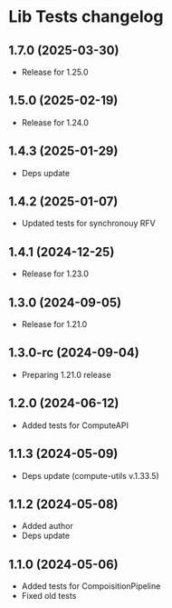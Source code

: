 # Lib Tests changelog

## 1.7.0 (2025-03-30)

- Release for 1.25.0

## 1.5.0 (2025-02-19)

- Release for 1.24.0

## 1.4.3 (2025-01-29)

- Deps update

## 1.4.2 (2025-01-07)

- Updated tests for synchronouy RFV

## 1.4.1 (2024-12-25)

- Release for 1.23.0

## 1.3.0 (2024-09-05)

- Release for 1.21.0

## 1.3.0-rc (2024-09-04)

- Preparing 1.21.0 release

## 1.2.0 (2024-06-12)

- Added tests for ComputeAPI

## 1.1.3 (2024-05-09)

- Deps update (compute-utils v.1.33.5)

## 1.1.2 (2024-05-08)

- Added author
- Deps update

## 1.1.0 (2024-05-06)

- Added tests for CompoisitionPipeline
- Fixed old tests
